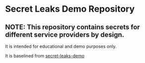 # Secret Leaks Demo Repository

## NOTE: This repository contains secrets for different service providers by design.

It is intended for educational and demo purposes only.

It is baselined from [secret-leaks-demo](https://github.com/S1-ThreatOps/secret-leaks-demo)

